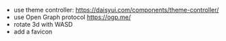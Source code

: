 - use theme controller: https://daisyui.com/components/theme-controller/
- use Open Graph protocol https://ogp.me/
- rotate 3d with WASD
- add a favicon
